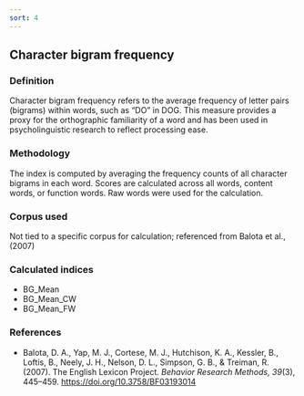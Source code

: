 ```yaml
---
sort: 4
---
```


## Character bigram frequency

### Definition
Character bigram frequency refers to the average frequency of letter pairs (bigrams) within words, such as “DO” in DOG. This measure provides a proxy for the orthographic familiarity of a word and has been used in psycholinguistic research to reflect processing ease.

### Methodology
The index is computed by averaging the frequency counts of all character bigrams in each word. Scores are calculated across all words, content words, or function words. Raw words were used for the calculation.

### Corpus used
Not tied to a specific corpus for calculation; referenced from Balota et al., (2007)

### Calculated indices
- BG_Mean
- BG_Mean_CW
- BG_Mean_FW

### References

- Balota, D. A., Yap, M. J., Cortese, M. J., Hutchison, K. A., Kessler, B., Loftis, B., Neely, J. H., Nelson, D. L., Simpson, G. B., & Treiman, R. (2007). The English Lexicon Project. *Behavior Research Methods, 39*(3), 445–459. https://doi.org/10.3758/BF03193014